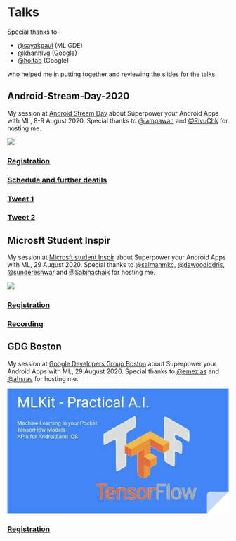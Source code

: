 # Talks

Special thanks to-

* [@sayakpaul](https://github.com/sayakpaul) (ML GDE)
* [@khanhlvg](https://github.com/khanhlvg) (Google)
* [@hoitab](https://github.com/hoitab) (Google)

who helped me in putting together and reviewing the slides for the talks.

## Android-Stream-Day-2020

My session at [Android Stream Day](https://www.eventbrite.com/e/android-stream-day-season-1-tickets-112068517954) about Superpower your Android 
Apps with ML, 8-9 August 2020.
Special thanks to [@iampawan](https://github.com/iampawan) and 
[@RivuChk](https://github.com/RivuChk) for hosting me.

![](images/asd-gif.gif)

### [Registration](https://www.eventbrite.com/e/android-stream-day-season-1-tickets-112068517954)

### [Schedule and further deatils](http://stream.mtechviral.com/)

### [Tweet 1](https://twitter.com/imthepk/status/1291651271506587648?s=20)

### [Tweet 2](https://twitter.com/rishit_dagli/status/1291813949214789632?s=20)

## Microsft Student Inspir

My session at [Microsft student Inspir](https://www.meetup.com/mspinspire/events/272874554/) about Superpower your Android 
Apps with ML, 29 August 2020.
Special thanks to [@salmanmkc](https://github.com/salmanmkc), 
[@dawoodiddris](https://github.com/dawoodiddris),
[@sundereshwar](https://github.com/sundereshwar) and
[@Sabihashaik](https://github.com/Sabihashaik) for hosting me.

![](images/ms-inspir.JPG)

### [Registration](https://www.meetup.com/mspinspire/events/272874554/)

### [Recording](https://www.youtube.com/watch?v=fN-lCW9fHsE)

## GDG Boston

My session at [Google Developers Group Boston](https://www.meetup.com/boston-android/) about Superpower your Android 
Apps with ML, 29 August 2020.
Special thanks to [@emezias](https://github.com/emezias) and
[@ahsrav](https://github.com/ahsrav) for hosting me.

![](images/gdg-boston.jpeg)

### [Registration](https://www.meetup.com/boston-android/events/273052464/)
